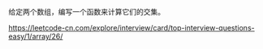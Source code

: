 给定两个数组，编写一个函数来计算它们的交集。

https://leetcode-cn.com/explore/interview/card/top-interview-questions-easy/1/array/26/